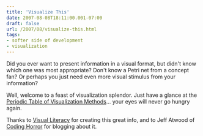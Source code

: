 ```yaml
---
title: 'Visualize This'
date: 2007-08-08T18:11:00.001-07:00
draft: false
url: /2007/08/visualize-this.html
tags: 
- softer side of development
- visualization
---
```


Did you ever want to present information in a visual format, but didn't know which one was most appropriate? Don't know a Petri net from a concept fan? Or perhaps you just need even more visual stimulus from your information?  
  
Well, welcome to a feast of visualization splendor. Just have a glance at the [Periodic Table of Visualization Methods](http://www.visual-literacy.org/periodic_table/periodic_table.html)... your eyes will never go hungry again.  
  
Thanks to [Visual Literacy](http://www.visual-literacy.org/) for creating this great info, and to Jeff Atwood of [Coding Horror](http://www.codinghorror.com) for blogging about it.